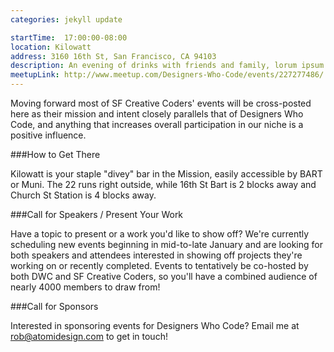 ```yaml
---
categories: jekyll update

startTime: 	17:00:00-08:00
location: Kilowatt
address: 3160 16th St, San Francisco, CA 94103
description: An evening of drinks with friends and family, lorum ipsum dolor sit amet blah blah blah.
meetupLink: http://www.meetup.com/Designers-Who-Code/events/227277486/
---
```


Moving forward most of SF Creative Coders' events will be cross-posted here as their mission and intent closely parallels that of Designers Who Code, and anything that increases overall participation in our niche is a positive influence.

###How to Get There

Kilowatt is your staple "divey" bar in the Mission, easily accessible by BART or Muni. The 22 runs right outside, while 16th St Bart is 2 blocks away and Church St Station is 4 blocks away.

###Call for Speakers / Present Your Work

Have a topic to present or a work you'd like to show off? We're currently scheduling new events beginning in mid-to-late January and are looking for both speakers and attendees interested in showing off projects they're working on or recently completed. Events to tentatively be co-hosted by both DWC and SF Creative Coders, so you'll have a combined audience of nearly 4000 members to draw from!

###Call for Sponsors

Interested in sponsoring events for Designers Who Code? Email me at rob@atomidesign.com to get in touch!
